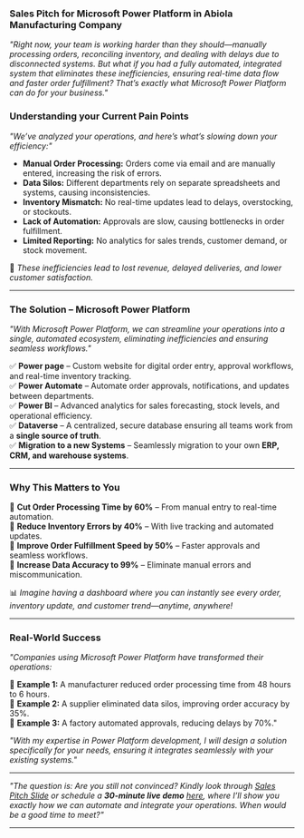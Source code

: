 ### **Sales Pitch for Microsoft Power Platform in Abiola Manufacturing Company**  

*"Right now, your team is working harder than they should—manually processing orders, reconciling inventory, and dealing with delays due to disconnected systems. But what if you had a fully automated, integrated system that eliminates these inefficiencies, ensuring real-time data flow and faster order fulfillment? That’s exactly what Microsoft Power Platform can do for your business."*  

### **Understanding your Current Pain Points**
_"We’ve analyzed your operations, and here’s what’s slowing down your efficiency:"_  

- **Manual Order Processing:** Orders come via email and are manually entered, increasing the risk of errors.  
- **Data Silos:** Different departments rely on separate spreadsheets and systems, causing inconsistencies.  
- **Inventory Mismatch:** No real-time updates lead to delays, overstocking, or stockouts.  
- **Lack of Automation:** Approvals are slow, causing bottlenecks in order fulfillment.  
- **Limited Reporting:** No analytics for sales trends, customer demand, or stock movement.  

🚨 *These inefficiencies lead to lost revenue, delayed deliveries, and lower customer satisfaction.*  

---
### **The Solution – Microsoft Power Platform**  
*"With Microsoft Power Platform, we can streamline your operations into a single, automated ecosystem, eliminating inefficiencies and ensuring seamless workflows."*  

✅ **Power page** – Custom website for digital order entry, approval workflows, and real-time inventory tracking.  
✅ **Power Automate** – Automate order approvals, notifications, and updates between departments.  
✅ **Power BI** – Advanced analytics for sales forecasting, stock levels, and operational efficiency.  
✅ **Dataverse** – A centralized, secure database ensuring all teams work from a **single source of truth**.  
✅ **Migration to a new Systems** – Seamlessly migration to your own **ERP, CRM, and warehouse systems**.  

---

### **Why This Matters to You**  
🔹 **Cut Order Processing Time by 60%** – From manual entry to real-time automation.  
🔹 **Reduce Inventory Errors by 40%** – With live tracking and automated updates.  
🔹 **Improve Order Fulfillment Speed by 50%** – Faster approvals and seamless workflows.  
🔹 **Increase Data Accuracy to 99%** – Eliminate manual errors and miscommunication.  

📊 *Imagine having a dashboard where you can instantly see every order, inventory update, and customer trend—anytime, anywhere!*  

---

### **Real-World Success**  
*"Companies using Microsoft Power Platform have transformed their operations:*  

🔹 **Example 1:** A manufacturer reduced order processing time from 48 hours to 6 hours.  
🔹 **Example 2:** A supplier eliminated data silos, improving order accuracy by 35%.  
🔹 **Example 3:** A factory automated approvals, reducing delays by 70%."  

*"With my expertise in Power Platform development, I will design a solution specifically for your needs, ensuring it integrates seamlessly with your existing systems."*  

---
  
*"The question is: Are you still not convinced? Kindly look through [Sales Pitch Slide](https://easynig-my.sharepoint.com/:p:/g/personal/sodiq_easynig_onmicrosoft_com/EQf5yEHLletAuVCqIkEUN9ABinPXnJdaMkB55fkOM3HTWg?e=UEpfSu) or schedule a **30-minute live demo** [here](https://outlook.office365.com/book/EasyEduConsult@easynig.onmicrosoft.com), where I’ll show you exactly how we can automate and integrate your operations. When would be a good time to meet?"*  

---



